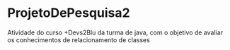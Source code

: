 # ProjetoDePesquisa2
 Atividade do curso +Devs2Blu da turma de java, com o objetivo de avaliar os conhecimentos de relacionamento de classes
